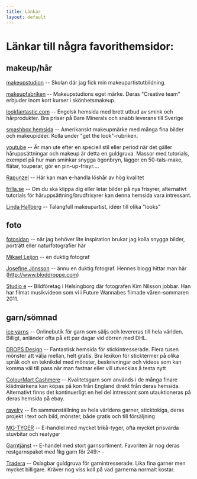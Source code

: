 ```yaml
---
title: Länkar
layout: default
---
```


# Länkar till några favorithemsidor:

## makeup/hår

[makeupstudion](http://www.makeupstudion.com) -- Skolan där jag fick min makeupartistutbildning.

[makeupfabriken](http://wwww.makeupfabriken.se) -- Makeupstudions eget märke. Deras "Creative team" erbjuder inom kort kurser i skönhetsmakeup.  

[lookfantastic.com](http://www.lookfantastic.com/home.dept) -- Engelsk hemsida med brett utbud av smink och hårprodukter. Bra priser på Bare Minerals och snabb leverans till Sverige

[smashbox hemsida](http://www.smashbox.com) -- Amerikanskt makeupmärke med många fina bilder och makeupidéer. Kolla under "get the look"-rubriken.

[youtube](http://www.youtube.com) -- Är man ute efter en speciell stil eller period när det gäller håruppsättningar och makeup är detta en guldgruva. Massor med tutorials, exempel på hur man sminkar snygga ögonbryn, lägger en 50-tals-make, flätar, touperar, gör en pin-up-frisyr....

[Rapunzel](http://www.rapunzelofsweden.se) -- Här kan man e-handla löshår av hög kvalitet

[frilla.se](http://www.frilla.se) -- Om du ska klippa dig eller letar bilder på nya frisyrer, alternativt tutorials för håruppsättning/brudfrisyrer kan denna hemsida vara intressant.

[Linda Hallberg](http//www.nyheter24.se/modette/hallberg) -- Talangfull makeupartist, idéer till olika "looks"




## foto

[fotosidan](http://www.fotosidan.se) -- när jag behöver lite inspiration brukar jag kolla snygga bilder, porträtt eller naturfotografier här

[Mikael Leijon](http://mikaelleijon.se/ml/intro.php) -- en duktig fotograf

[Josefine Jönsson](http://www.josefinejonsson.com) -- ännu en duktig fotograf. Hennes blogg hittar man här (http://www.bloddroppe.com)

[Studio e](http://www.studio-e.se) -- Bildföretag i Helsingborg där fotografen Kim Nilsson jobbar. Han har filmat musikvideon som vi i Future Wannabes filmade våren-sommaren 2011.

## garn/sömnad

[ice yarns](http://www.iceyarns.com) -- Onlinebutik för garn som säljs och levereras till hela världen. Billigt, anländer ofta på ett par dagar vid dörren med DHL.

[DROPS Design](http://www.garnstudio.com/index_lang.php) -- Fantastisk hemsida för stickintresserade. Flera tusen mönster att välja mellan, helt gratis. Bra lexikon för sticktermer på olika språk och en teknikdel med mönster, beskrivningar och videos som kan komma väl till pass när man fastnar eller vill utvecklas å testa nytt

[ColourMart Cashmere](http://www.colourmart.com) -- Kvalitetsgarn som används i de många finare klädmärkena kan köpas på kon från England direkt från deras hemsida. Alternativt finns det kontinuerligt en hel del intressant som utauktioneras på deras hemsida på ebay.

[ravelry](http:www.ravelry.com/account/login) -- En sammanställning av hela världens garner, sticktokiga, deras projekt i text och bild, mönster, både gratis och till försäljning

[MG-TYGER](http://www.mg-tyg.se) -- E-handlel med mycket trikå-tyger, ofta mycket prisvärda stuvbitar och reatyger 

[Garntjänst](http://www.garntjänst.se/) -- E-handel med stort garnsortiment. Favoriten är nog deras restgarnspaket med 1kg garn för 249:- - 

[Tradera](http://www.tradera.com/Garn-c3_181906) -- Oslagbar guldgruva för garnintresserade. Lika fina garner men mycket billigare. Kräver nog viss koll på vad garnerna normalt kostar.
				